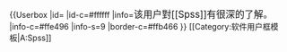 {{Userbox
  |id=<!--不是使用在条目中的非自由版权图像，根据[[Wikipedia:合理使用]]，不能在非条目名字空间展示：
o2-logo.png
-->
  |id-c=#ffffff
  |info=<span style="font-size:larger;">该用户對[[Spss]]有很深的了解。</span>
  |info-c=#ffe496
  |info-s=9
  |border-c=#ffb466
}} 
<noinclude>
[[Category:软件用户框模板|A:Spss]]
</noinclude>